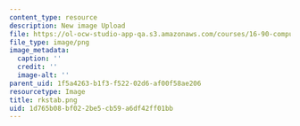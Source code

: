```yaml
---
content_type: resource
description: New image Upload
file: https://ol-ocw-studio-app-qa.s3.amazonaws.com/courses/16-90-computational-methods-in-aerospace-engineering-spring-2014/1d765b08bf022be5cb59a6df42ff01bb_rkstab.png
file_type: image/png
image_metadata:
  caption: ''
  credit: ''
  image-alt: ''
parent_uid: 1f5a4263-b1f3-f522-02d6-af00f58ae206
resourcetype: Image
title: rkstab.png
uid: 1d765b08-bf02-2be5-cb59-a6df42ff01bb
---
```

